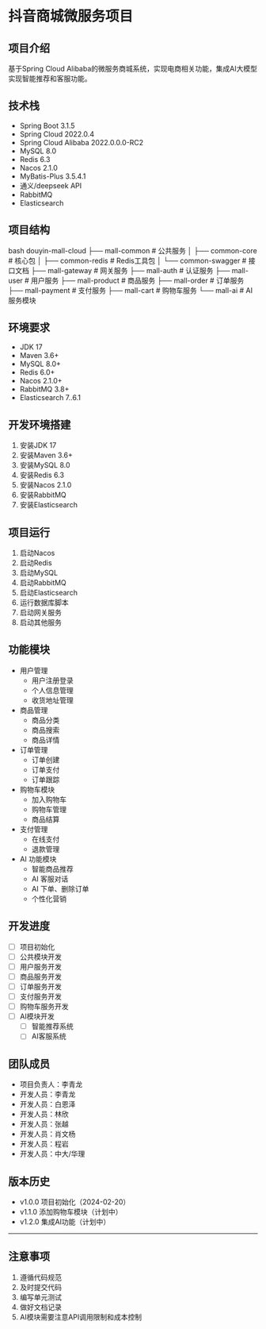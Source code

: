 # 抖音商城微服务项目

## 项目介绍
基于Spring Cloud Alibaba的微服务商城系统，实现电商相关功能，集成AI大模型实现智能推荐和客服功能。

## 技术栈
- Spring Boot 3.1.5
- Spring Cloud 2022.0.4
- Spring Cloud Alibaba 2022.0.0.0-RC2
- MySQL 8.0
- Redis 6.3
- Nacos 2.1.0
- MyBatis-Plus 3.5.4.1
- 通义/deepseek API
- RabbitMQ
- Elasticsearch

## 项目结构
bash
douyin-mall-cloud
├── mall-common # 公共服务
│ ├── common-core # 核心包
│ ├── common-redis # Redis工具包
│ └── common-swagger # 接口文档
├── mall-gateway # 网关服务
├── mall-auth # 认证服务
├── mall-user # 用户服务
├── mall-product # 商品服务
├── mall-order # 订单服务
├── mall-payment # 支付服务
├── mall-cart # 购物车服务
└── mall-ai # AI服务模块


## 环境要求
- JDK 17
- Maven 3.6+
- MySQL 8.0+
- Redis 6.0+
- Nacos 2.1.0+
- RabbitMQ 3.8+
- Elasticsearch 7..6.1

## 开发环境搭建
1. 安装JDK 17
2. 安装Maven 3.6+
3. 安装MySQL 8.0
4. 安装Redis 6.3
5. 安装Nacos 2.1.0
6. 安装RabbitMQ
7. 安装Elasticsearch

## 项目运行
1. 启动Nacos
2. 启动Redis
3. 启动MySQL
4. 启动RabbitMQ
5. 启动Elasticsearch
6. 运行数据库脚本
7. 启动网关服务
8. 启动其他服务

## 功能模块
- 用户管理
  - 用户注册登录
  - 个人信息管理
  - 收货地址管理
- 商品管理
  - 商品分类
  - 商品搜索
  - 商品详情
- 订单管理
  - 订单创建
  - 订单支付
  - 订单跟踪
- 购物车模块
  - 加入购物车
  - 购物车管理
  - 商品结算
- 支付管理
  - 在线支付
  - 退款管理
- AI 功能模块
  - 智能商品推荐
  - AI 客服对话
  - AI 下单、删除订单
  - 个性化营销

## 开发进度
- [ ] 项目初始化
- [ ] 公共模块开发
- [ ] 用户服务开发
- [ ] 商品服务开发
- [ ] 订单服务开发
- [ ] 支付服务开发
- [ ] 购物车服务开发
- [ ] AI模块开发
  - [ ] 智能推荐系统
  - [ ] AI客服系统

## 团队成员
- 项目负责人：李青龙
- 开发人员：李青龙
- 开发人员：白恩泽
- 开发人员：林欣
- 开发人员：张越
- 开发人员：肖文杨
- 开发人员：程岩
- 开发人员：中大/华理

## 版本历史
- v1.0.0 项目初始化（2024-02-20）
- v1.1.0 添加购物车模块（计划中）
- v1.2.0 集成AI功能（计划中）
----------

## 注意事项
1. 遵循代码规范
2. 及时提交代码
3. 编写单元测试
4. 做好文档记录
5. AI模块需要注意API调用限制和成本控制
